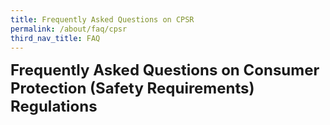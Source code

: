 ```yaml
---
title: Frequently Asked Questions on CPSR
permalink: /about/faq/cpsr
third_nav_title: FAQ
---
```


<font size="5"><b>Frequently Asked Questions on Consumer Protection (Safety Requirements) Regulations</b></font>

